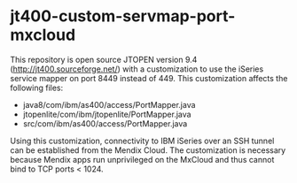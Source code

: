 # jt400-custom-servmap-port-mxcloud

This repository is open source JTOPEN version 9.4 (http://jt400.sourceforge.net/) with a customization
to use the iSeries service mapper on port 8449 instead of 449. This customization affects the following files:

- java8/com/ibm/as400/access/PortMapper.java
- jtopenlite/com/ibm/jtopenlite/PortMapper.java
- src/com/ibm/as400/access/PortMapper.java

Using this customization, connectivity to IBM iSeries over an SSH tunnel can be established from the Mendix Cloud.
The customization is necessary because Mendix apps run unprivileged on the MxCloud and thus cannot bind to TCP ports < 1024.
